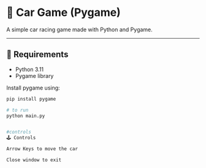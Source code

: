 # 🚗 Car Game (Pygame)

A simple car racing game made with Python and Pygame.

---

## 🧰 Requirements
- Python 3.11
- Pygame library

Install pygame using:
```bash
pip install pygame

# to run
python main.py


#controls
🕹️ Controls

Arrow Keys to move the car

Close window to exit

